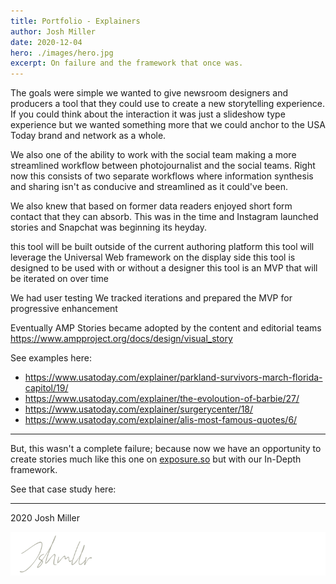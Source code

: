 ```yaml
---
title: Portfolio - Explainers
author: Josh Miller
date: 2020-12-04
hero: ./images/hero.jpg
excerpt: On failure and the framework that once was.
---
```


The goals were simple we wanted to give newsroom designers and producers a tool that they could use to create a new storytelling experience. If you could think about the interaction it was just a slideshow type experience but we wanted something more that we could anchor to the USA Today brand and network as a whole.

We also one of the ability to work with the social team making a more streamlined workflow between photojournalist and the social teams. Right now this consists of two separate workflows where information synthesis and sharing isn't as conducive and streamlined as it could've been.

We also knew that based on former data readers enjoyed short form contact that they can absorb. This was in the time and Instagram launched stories and Snapchat was beginning its heyday. 


this tool will be built outside of the current authoring platform
this tool will leverage the Universal Web framework on the display side
this tool is designed to be used with or without a designer
this tool is an MVP that will be iterated on over time

We had user testing
We tracked iterations and prepared the MVP for progressive enhancement

Eventually AMP Stories became adopted by the content and editorial teams https://www.ampproject.org/docs/design/visual_story


See examples here: 

- https://www.usatoday.com/explainer/parkland-survivors-march-florida-capitol/19/
- https://www.usatoday.com/explainer/the-evoloution-of-barbie/27/
- https://www.usatoday.com/explainer/surgerycenter/18/
- https://www.usatoday.com/explainer/alis-most-famous-quotes/6/

---

But, this wasn't a complete failure; because now we have an opportunity to create stories much like this one on [exposure.so](https://www.distastefulshroom.com/furloughed) but with our In-Depth framework.

See that case study here: 

---
2020 Josh Miller

<div className="Image__Small">
  <img
    src="./images/signature.svg"
    title="Logo Signature Josh Miller"
    alt="The end article signature of Josh Miller"
  />
</div>
